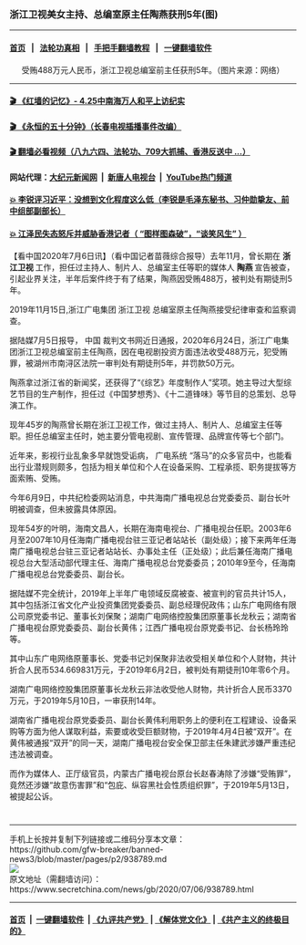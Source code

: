 ### 浙江卫视美女主持、总编室原主任陶燕获刑5年(图)
------------------------

#### [首页](https://github.com/gfw-breaker/banned-news3/blob/master/README.md) &nbsp;&nbsp;|&nbsp;&nbsp; [法轮功真相](https://github.com/begood0513/basic/blob/master/README.md)  &nbsp;&nbsp;|&nbsp;&nbsp; [手把手翻墙教程](https://github.com/gfw-breaker/guides/wiki)  &nbsp;&nbsp;|&nbsp;&nbsp; [一键翻墙软件](https://github.com/gfw-breaker/nogfw/blob/master/README.md)  



<div class="article_right" style="fone-color:#000">
 <p style="text-align:center">
  <img alt="" src="https://img3.secretchina.com/pic/2020/7-6/p2726511a978055965-ss.jpg"/>
  <br>
   受贿488万元人民币，浙江卫视总编室前主任获刑5年。（图片来源：网络）
   <span id="hideid" name="hideid" style="color:red;display:none;">
    <span href="https://www.secretchina.com">
    </span>
   </span>
  </br>
 </p>
 <div id="txt-mid1-t21-2017">
  

---

#### [ 🎬  《红墙的记忆》- 4.25中南海万人和平上访纪实](http://141.164.39.94:10000/videos/legend/425.html)

#### [ 🎬  《永恒的五十分钟》（长春电视插播事件改编） ](http://141.164.39.94:10000/videos/news/ComingForYou-2.html)

#### [ 🎬  翻墙必看视频（八九六四、法轮功、709大抓捕、香港反送中 ...）](https://github.com/gfw-breaker/links/blob/master/banned.md)

#### 网站代理：[大纪元新闻网](http://167.172.10.89:10080/gb/) &nbsp;|&nbsp; [新唐人电视台](http://167.172.10.89:8808/gb/) &nbsp;|&nbsp; [YouTube热门频道](http://158.247.203.241/youtube.html)

#### [ 💥 李锐评习近平：没想到文化程度这么低（李锐是毛泽东秘书、习仲勋挚友、前中组部副部长）](http://141.164.39.94:10000/videos/res/Communist/lirui-xi.html)

#### [ 💥 江泽民失态怒斥并威胁香港记者（ “图样图森破”，“谈笑风生” ）](http://141.164.39.94:10000/videos/res/realjzm/naive.html)


  </div>
 </div>
 <p>
  【看中国2020年7月6日讯】（看中国记者苗薇综合报导）去年11月，曾长期在
  <strong>
   浙江卫视
  </strong>
  工作，担任过主持人、制片人、总编室主任等职的媒体人
  <strong>
   <span href="https://www.secretchina.com/news/gb/tag/陶燕" target="_blank">
    陶燕
   </span>
  </strong>
  宣告被查，引起业界关注，半年后案件终于有了结果，陶燕因受贿488万，被判处有期徒刑5年。
  <span id="hideid" name="hideid" style="color:red;display:none;">
   <span href="https://www.secretchina.com">
   </span>
  </span>
 </p>
 <p>
  2019年11月15日,浙江广电集团
  <span href="https://www.secretchina.com/news/gb/tag/浙江卫视" target="_blank">
   浙江卫视
  </span>
  总编室原主任陶燕接受纪律审查和监察调查。
 </p>
 <p>
  据陆媒7月5日报导，
  <span href="https://www.secretchina.com" target="_blank">
   中国
  </span>
  裁判文书网近日通报，2020年6月24日，浙江广电集团浙江卫视总编室前主任陶燕，因在电视剧投资方面违法收受488万元，犯受贿罪，被湖州市南浔区法院一审判处有期徒刑5年，并罚款50万元。
 </p>
 <p>
  陶燕拿过浙江省的新闻奖，还获得了“《综艺》年度制作人”奖项。她主导过大型综艺节目的生产制作，担任过《中国梦想秀》、《十二道锋味》等节目的总策划、总导演工作。
 </p>
 <p>
  现年45岁的陶燕曾长期在浙江卫视工作，做过主持人、制片人、总编室主任等职。担任总编室主任时，她主要分管电视剧、宣传管理、品牌宣传等七个部门。
 </p>
 <p>
  近年来，影视行业乱象多早就饱受诟病，
  <span href="https://www.secretchina.com/news/gb/tag/广电系统" target="_blank">
   广电系统
  </span>
  “落马”的众多官员中，也能看出行业潜规则颇多，包括为相关单位和个人在设备采购、工程承揽、职务提拔等方面索贿、受贿。
 </p>
 <center>
  <div style="max-width: 632px;height:180px; display: none; text-align: center; margin: 0 auto; overflow: hidden;overflow-x: hidden;">
   <div id="taboola-midarticle-thumbnails" style="max-width: 632px;height:180px;overflow: hidden;overflow-x: hidden;">
   </div>
  </div>
  <div>
   <center>
    <div id="div-gpt-ad-1589559869784-0">
    </div>
   </center>
  </div>
 </center>
 <p>
  今年6月9日，中共纪检委网站消息，中共海南广播电视总台党委委员、副台长叶明被调查，但未披露具体原因。
 </p>
 <center>
  <div style="max-width: 632px;height:180px; display: none; text-align: center; margin: 0 auto; overflow: hidden;overflow-x: hidden;">
   <div id="taboola-midarticle-thumbnails" style="max-width: 632px;height:180px;overflow: hidden;overflow-x: hidden;">
   </div>
  </div>
  <div>
   <center>
    <div id="div-gpt-ad-1589559869784-0">
    </div>
   </center>
  </div>
 </center>
 <p>
  现年54岁的叶明，海南文昌人，长期在海南电视台、广播电视台任职。2003年6月至2007年10月任海南广播电视台驻三亚记者站站长（副处级）；接下来两年任海南广播电视总台驻三亚记者站站长、办事处主任（正处级）；此后兼任海南广播电视总台大型活动部代理主任、海南广播电视总台党委委员；2010年9至今，任海南广播电视总台党委委员、副台长。
 </p>
 <center>
  <div style="max-width: 632px;height:180px; display: none; text-align: center; margin: 0 auto; overflow: hidden;overflow-x: hidden;">
   <div id="taboola-midarticle-thumbnails" style="max-width: 632px;height:180px;overflow: hidden;overflow-x: hidden;">
   </div>
  </div>
  <div>
   <center>
    <div id="div-gpt-ad-1589559869784-0">
    </div>
   </center>
  </div>
 </center>
 <p>
  据陆媒不完全统计，2019年上半年广电领域反腐被查、被宣判的官员共计15人，其中包括浙江省文化产业投资集团党委委员、副总经理倪政伟；山东广电网络有限公司原党委书记、董事长刘保聚；湖南广电网络控股集团原董事长龙秋云；湖南省广播电视台原党委委员、副台长黄伟；江西广播电视台原党委书记、台长杨玲玲等。
 </p>
 <center>
  <div style="max-width: 632px;height:180px; display: none; text-align: center; margin: 0 auto; overflow: hidden;overflow-x: hidden;">
   <div id="taboola-midarticle-thumbnails" style="max-width: 632px;height:180px;overflow: hidden;overflow-x: hidden;">
   </div>
  </div>
  <div>
   <center>
    <div id="div-gpt-ad-1589559869784-0">
    </div>
   </center>
  </div>
 </center>
 <p>
  其中山东广电网络原董事长、党委书记刘保聚非法收受相关单位和个人财物，共计折合人民币534.669831万元，于2019年6月2日，被判处有期徒刑10年零6个月。
 </p>
 <center>
  <div style="max-width: 632px;height:180px; display: none; text-align: center; margin: 0 auto; overflow: hidden;overflow-x: hidden;">
   <div id="taboola-midarticle-thumbnails" style="max-width: 632px;height:180px;overflow: hidden;overflow-x: hidden;">
   </div>
  </div>
  <div>
   <center>
    <div id="div-gpt-ad-1589559869784-0">
    </div>
   </center>
  </div>
 </center>
 <p>
  湖南广电网络控股集团原董事长龙秋云非法收受他人财物，共计折合人民币3370万元，于2019年5月10日，一审获刑14年。
 </p>
 <center>
  <div style="max-width: 632px;height:180px; display: none; text-align: center; margin: 0 auto; overflow: hidden;overflow-x: hidden;">
   <div id="taboola-midarticle-thumbnails" style="max-width: 632px;height:180px;overflow: hidden;overflow-x: hidden;">
   </div>
  </div>
  <div>
   <center>
    <div id="div-gpt-ad-1589559869784-0">
    </div>
   </center>
  </div>
 </center>
 <p>
  湖南省广播电视台原党委委员、副台长黄伟利用职务上的便利在工程建设、设备采购等方面为他人谋取利益，索要或收受巨额财物，于2019年4月4日被“双开”。在黄伟被通报“双开”的同一天，湖南广播电视台安全保卫部主任朱建武涉嫌严重违纪违法被调查。
 </p>
 <center>
  <div style="max-width: 632px;height:180px; display: none; text-align: center; margin: 0 auto; overflow: hidden;overflow-x: hidden;">
   <div id="taboola-midarticle-thumbnails" style="max-width: 632px;height:180px;overflow: hidden;overflow-x: hidden;">
   </div>
  </div>
  <div>
   <center>
    <div id="div-gpt-ad-1589559869784-0">
    </div>
   </center>
  </div>
 </center>
 <p>
  而作为媒体人、正厅级官员，内蒙古广播电视台原台长赵春涛除了涉嫌“受贿罪”，竟然还涉嫌“故意伤害罪”和“包庇、纵容黑社会性质组织罪”，于2019年5月13日，被提起公诉。
  <center>
   <div style="max-width: 632px;height:180px; display: none; text-align: center; margin: 0 auto; overflow: hidden;overflow-x: hidden;">
    <div id="taboola-midarticle-thumbnails" style="max-width: 632px;height:180px;overflow: hidden;overflow-x: hidden;">
    </div>
   </div>
   <div>
    <center>
     <div id="div-gpt-ad-1589559869784-0">
     </div>
    </center>
   </div>
  </center>
  <center>
   <div>
    <div id="txt-mid2-t22-2017" style="display: block;  max-height: 351px;  overflow: hidden;">
     <div id="SC-21xx">
     </div>
     <ins class="adsbygoogle" data-ad-client="ca-pub-1276641434651360" data-ad-format="auto" data-ad-slot="4301710469" data-full-width-responsive="true" style="display:block">
     </ins>
    </div>
   </div>
  </center>
  <div style="padding-top:12px;">
  </div>
 </p>
</div>

<hr/>
手机上长按并复制下列链接或二维码分享本文章：<br/>
https://github.com/gfw-breaker/banned-news3/blob/master/pages/p2/938789.md <br/>
<a href='https://github.com/gfw-breaker/banned-news3/blob/master/pages/p2/938789.md'><img src='https://github.com/gfw-breaker/banned-news3/blob/master/pages/p2/938789.md.png'/></a> <br/>
原文地址（需翻墙访问）：https://www.secretchina.com/news/gb/2020/07/06/938789.html


------------------------
#### [首页](https://github.com/gfw-breaker/banned-news3/blob/master/README.md) &nbsp;|&nbsp; [一键翻墙软件](https://github.com/gfw-breaker/nogfw/blob/master/README.md) &nbsp;| [《九评共产党》](https://github.com/gfw-breaker/9ping.md/blob/master/README.md#九评之一评共产党是什么) | [《解体党文化》](https://github.com/gfw-breaker/jtdwh.md/blob/master/README.md) | [《共产主义的终极目的》](https://github.com/gfw-breaker/gczydzjmd.md/blob/master/README.md)


<img src='http://gfw-breaker.win/banned-news3/pages/p2/938789.md' width='0px' height='0px'/>